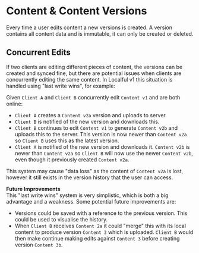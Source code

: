 # Content & Content Versions
Every time a user edits content a new versions is created. A version contains all content data and is immutable, it can only be created or deleted.  

## Concurrent Edits
If two clients are editing different pieces of content, the versions can be created and synced fine, but there are
potential issues when clients are concurrently editing the same content. In Localful v1 this situation is
handled using "last write wins", for example:

Given `Client A` and `Client B` concurrently edit `Content v1` and are both online:
- `Client A` creates a `Content v2a` version and uploads to server.
- `Client B` is notified of the new version and downloads this.
- `Client B` continues to edit `Content v1` to generate `Content v2b` and uploads this to the server. This version is
now newer than `Content v2a` so `Client B` uses this as the latest version.
- `Client A` is notified of the new version and downloads it. `Content v2b` is newer than `Content v2a` so `Client B`
will now use the newer `Content v2b`, even though it previously created `Content v2a`.

This system may cause "data loss" as the content of `Content v2a` is lost, however it still exists in 
the version history that the user can access.

**Future Improvements**  
This "last write wins" system is very simplistic, which is both a big advantage and a weakness. Some potential future improvements are:
- Versions could be saved with a reference to the previous version. This could be used to visualise the history.
- When `Client B` receives `Content 2a` it could "merge" this with its local content to produce version `Content 3` which is uploaded.
`Client B` would then make continue making edits against `Content 3` before creating version `Content 3b`.
